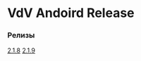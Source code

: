 # VdV Andoird Release

### Релизы

[2.1.8](./release_notes/2.1.8.md)
[2.1.9](./release_notes/2.1.9.md)